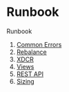 Runbook
=======
Runbook

1. [Common Errors](../master/Common%20Errors.md)
2. [Rebalance](../master/Rebalance.md)
3. [XDCR](../master/XDCR.md)
4. [Views](../master/Views.md)
5. [REST API](../master/Restapi.md)
6. [Sizing](../master/Sizing.md)



